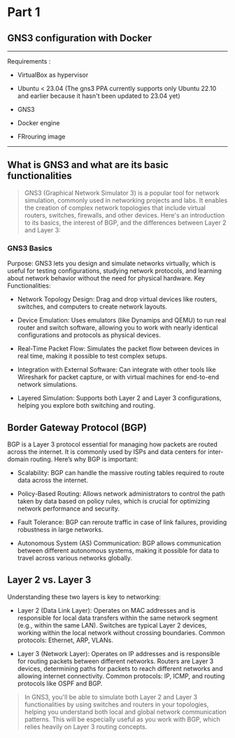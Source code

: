  # Part 1 
 
 ## GNS3 configuration with Docker 

---

Requirements :

* VirtualBox as hypervisor

* Ubuntu < 23.04 (The gns3 PPA currently supports only Ubuntu 22.10 and earlier because it hasn't been updated to 23.04 yet)

* GNS3

* Docker engine

* FRrouring image

---

## What is GNS3 and what are its basic functionalities 

> GNS3 (Graphical Network Simulator 3) is a popular tool for network simulation, commonly used in networking projects and labs. It enables the creation of complex network topologies that include virtual routers, switches, firewalls, and other devices. Here's an introduction to its basics, the interest of BGP, and the differences between Layer 2 and Layer 3:

### GNS3 Basics

Purpose: GNS3 lets you design and simulate networks virtually, which is useful for testing configurations, studying network protocols, and learning about network behavior without the need for physical hardware.
Key Functionalities:

* Network Topology Design: Drag and drop virtual devices like routers, switches, and computers to create network layouts.

* Device Emulation: Uses emulators (like Dynamips and QEMU) to run real router and switch software, allowing you to work with nearly identical configurations and protocols as physical devices.

* Real-Time Packet Flow: Simulates the packet flow between devices in real time, making it possible to test complex setups.

* Integration with External Software: Can integrate with other tools like Wireshark for packet capture, or with virtual machines for end-to-end network simulations.

* Layered Simulation: Supports both Layer 2 and Layer 3 configurations, helping you explore both switching and routing.

## Border Gateway Protocol (BGP)

BGP is a Layer 3 protocol essential for managing how packets are routed across the internet. It is commonly used by ISPs and data centers for inter-domain routing. Here’s why BGP is important:

* Scalability: BGP can handle the massive routing tables required to route data across the internet.

* Policy-Based Routing: Allows network administrators to control the path taken by data based on policy rules, which is crucial for optimizing network performance and security.

* Fault Tolerance: BGP can reroute traffic in case of link failures, providing robustness in large networks.

* Autonomous System (AS) Communication: BGP allows communication between different autonomous systems, making it possible for data to travel across various networks globally.

## Layer 2 vs. Layer 3

Understanding these two layers is key to networking:

* Layer 2 (Data Link Layer):
Operates on MAC addresses and is responsible for local data transfers within the same network segment (e.g., within the same LAN).
Switches are typical Layer 2 devices, working within the local network without crossing boundaries.
Common protocols: Ethernet, ARP, VLANs.

* Layer 3 (Network Layer):
Operates on IP addresses and is responsible for routing packets between different networks.
Routers are Layer 3 devices, determining paths for packets to reach different networks and allowing internet connectivity.
Common protocols: IP, ICMP, and routing protocols like OSPF and BGP.

> In GNS3, you'll be able to simulate both Layer 2 and Layer 3 functionalities by using switches and routers in your topologies, helping you understand both local and global network communication patterns. This will be especially useful as you work with BGP, which relies heavily on Layer 3 routing concepts.
